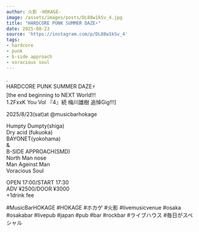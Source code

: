 ```yaml
---
author: 火影 -HOKAGE-
image: /assets/images/posts/DL88w1kSv_4.jpg
title: "HARDCORE PUNK SUMMER DAZE⚡️"
date: 2025-08-23
source: 'https://instagram.com/p/DL88w1kSv_4'
tags:
- hardcore
- punk
- b-side approach
- voracious soul
---
```

.<br>
HARDCORE PUNK SUMMER DAZE⚡️<br>
[the end beginning to NEXT World!!!<br>
1.2FxxK You Vol 『4』続 梅川雄樹 追悼Gig!!!]

2025/8/23(sat)at @musicbarhokage

Humpty Dumpty(shiga)<br>
Dry acid (fukuoka)<br>
BAYONET(yokohama) <br>
&<br>
B-SIDE APPROACH(SMD)<br>
North Man nose<br>
Man Ageinst Man<br>
Voracious Soul

OPEN 17:00/START 17:30<br>
ADV ¥2500/DOOR ¥3000<br>
+1drink fee

#MusicBarHOKAGE #HOKAGE #ホカゲ #火影 #livemusicvenue #osaka #osakabar #livepub #japan #pub #bar #rockbar #ライブハウス #毎日がスペシャル